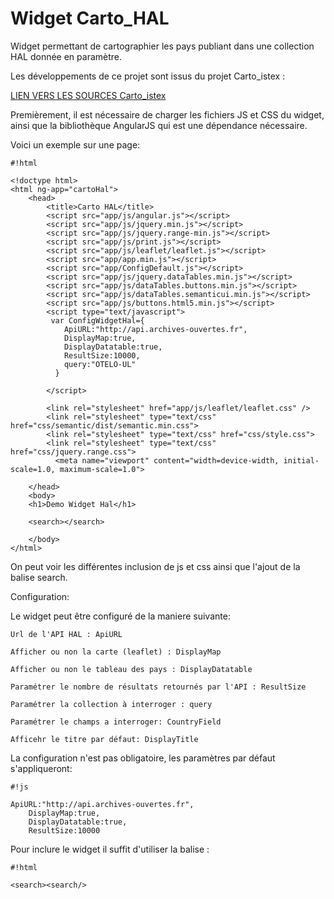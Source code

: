 #  Widget Carto_HAL #

Widget permettant de cartographier les pays publiant dans une collection HAL donnée en paramètre.

Les développements de ce projet sont issus du projet Carto_istex :

[LIEN VERS LES SOURCES Carto_istex](https://github.com/arnouldpy/carto_istex/)

Premièrement, il est nécessaire de charger les fichiers JS et CSS du widget, ainsi que la bibliothèque AngularJS qui est une dépendance nécessaire.

Voici un exemple sur une page:


```
#!html

<!doctype html>
<html ng-app="cartoHal">
    <head>
        <title>Carto HAL</title>
        <script src="app/js/angular.js"></script>
        <script src="app/js/jquery.min.js"></script>
        <script src="app/js/jquery.range-min.js"></script>
        <script src="app/js/print.js"></script>
        <script src="app/js/leaflet/leaflet.js"></script>
        <script src="app/app.min.js"></script>
        <script src="app/ConfigDefault.js"></script>
        <script src="app/js/jquery.dataTables.min.js"></script>
        <script src="app/js/dataTables.buttons.min.js"></script>
        <script src="app/js/dataTables.semanticui.min.js"></script>
        <script src="app/js/buttons.html5.min.js"></script>
        <script type="text/javascript">
         var ConfigWidgetHal={
            ApiURL:"http://api.archives-ouvertes.fr",
            DisplayMap:true,
            DisplayDatatable:true,
            ResultSize:10000,
            query:"OTELO-UL"
          }

        </script>

        <link rel="stylesheet" href="app/js/leaflet/leaflet.css" />
        <link rel="stylesheet" type="text/css" href="css/semantic/dist/semantic.min.css">
        <link rel="stylesheet" type="text/css" href="css/style.css">
        <link rel="stylesheet" type="text/css" href="css/jquery.range.css">
          <meta name="viewport" content="width=device-width, initial-scale=1.0, maximum-scale=1.0">

    </head>
    <body>
    <h1>Demo Widget Hal</h1>
        
    <search></search>

    </body>
</html>

```

On peut voir les différentes inclusion de js et css ainsi que l'ajout de la balise search.

Configuration:

Le widget peut être configuré de la maniere suivante:

    Url de l'API HAL : ApiURL

    Afficher ou non la carte (leaflet) : DisplayMap

    Afficher ou non le tableau des pays : DisplayDatatable

    Paramétrer le nombre de résultats retournés par l'API : ResultSize

    Paramétrer la collection à interroger : query
    
    Paramétrer le champs a interroger: CountryField
    
    Afficehr le titre par défaut: DisplayTitle

La configuration n'est pas obligatoire, les paramètres par défaut s'appliqueront:


```
#!js

ApiURL:"http://api.archives-ouvertes.fr",
    DisplayMap:true,
    DisplayDatatable:true,
    ResultSize:10000

```

Pour inclure le widget il suffit d'utiliser la balise :


```
#!html

<search><search/>
```
